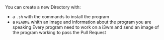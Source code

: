 You can create a new Directory with:
  * a `.sh` with the commands to install the program
  * a `README` whith an image and information about the program you are speaking
Every program need to work on a i3wm and send an image of the program working to pass the Pull Request
